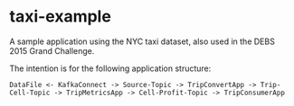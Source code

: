 # taxi-example

A sample application using the NYC taxi dataset, also used in the DEBS 2015 Grand Challenge.

The intention is for the following application structure:

`DataFile <- KafkaConnect -> Source-Topic -> TripConvertApp -> Trip-Cell-Topic -> TripMetricsApp -> Cell-Profit-Topic -> TripConsumerApp`


